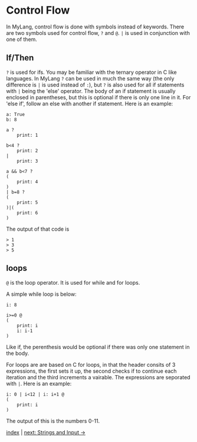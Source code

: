 # Control Flow
In MyLang, control flow is done with symbols instead of keywords. There are two symbols used for control flow, `?` and `@`. `|` is used in conjunction with one of them.

## If/Then

`?` is used for ifs. You may be familiar with the ternary operator in C like languages. In MyLang `?` can be used in much the same way (the only difference is `|` is used instead of `:`), but `?` is also used for all if statements with `|` being the 'else' operator. The body of an if statement is usually enclosed in parentheses, but this is optional if there is only one line in it. For 'else if', follow an else with another if statement. Here is an example:

```
a: True
b: 8

a ?
    print: 1

b<4 ?
    print: 2
|
    print: 3

a && b<7 ?
(
    print: 4
)
| b=8 ?
(
    print: 5
)|(
    print: 6
)
```

The output of that code is

```
> 1
> 3
> 5
```

## loops

`@` is the loop operator. It is used for while and for loops.

A simple while loop is below:

```
i: 8

i>=0 @
(
    print: i
    i: i-1
)
```

Like if, the perenthesis would be optional if there was only one statement in the body.

For loops are are based on C for loops, in that the header consits of 3 expressions, the first sets it up, the second checks if to continue each iteration and the third increments a vairable. The expressions are seporated with `|`. Here is an example:

```
i: 0 | i<12 | i: i+1 @
(
    print: i
)
```

The output of this is the numbers 0-11.

[index](index.md) | [next: Strings and Input ->](3_strings_and_input.md)
